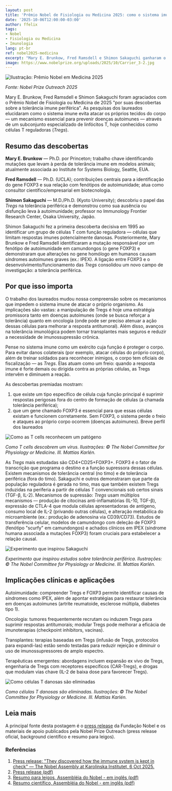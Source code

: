 ```yaml
---
layout: post
title: 'Prêmio Nobel de Fisiologia ou Medicina 2025: como o sistema imune é mantido sob controle'
date: '2025-10-06T12:00:00-03:00'
author: ffelix
tags:
- Nobel
- Fisiologia ou Medicina
- Imunologia
lang: pt-br
ref: nobel2025-medicina
excerpt: "Mary E. Brunkow, Fred Ramsdell e Shimon Sakaguchi ganharam o Nobel 2025 por descobertas sobre tolerância imune periférica e células T reguladoras (Tregs)."
image: https://www.nobelprize.org/uploads/2025/10/Carrier_3-2.jpg
---
```


![Ilustração: Prêmio Nobel em Medicina 2025](https://www.nobelprize.org/uploads/2025/10/Carrier_3-2.jpg)

_Fonte: Nobel Prize Outreach 2025_

Mary E. Brunkow, Fred Ramsdell e Shimon Sakaguchi foram agraciados com o Prêmio Nobel de Fisiologia ou Medicina de 2025 "por suas descobertas sobre a tolerância imune periférica". As pesquisas dos laureados elucidaram como o sistema imune evita atacar os próprios tecidos do corpo — um mecanismo essencial para prevenir doenças autoimunes — através de um subconjunto especializado de linfócitos T, hoje conhecidos como células T reguladoras (_Tregs_).  

<!--more-->

## Resumo das descobertas

**Mary E. Brunkow** — Ph.D. por Princeton; trabalho chave identificando mutações que levam à perda de tolerância imune em modelos animais; atualmente associada ao Institute for Systems Biology, Seattle, EUA.

**Fred Ramsdell** — Ph.D. (UCLA); contribuições centrais para a identificação do gene FOXP3 e sua relação com fenótipos de autoimunidade; atua como consultor científico/empresarial em biotecnologia.

**Shimon Sakaguchi** — M.D./Ph.D. (Kyoto University); descobriu o papel das _Tregs_ na tolerância periférica e demonstrou como sua ausência ou disfunção leva à autoimunidade; professor no Immunology Frontier Research Center, Osaka University, Japão.

Shimon Sakaguchi fez a primeira descoberta decisiva em 1995 ao identificar um grupo de células T com função reguladora — células que limitam respostas imunes potencialmente danosas. Posteriormente, Mary Brunkow e Fred Ramsdell identificaram a mutação responsável por um fenótipo de autoimunidade em camundongos (o gene FOXP3) e demonstraram que alterações no gene homólogo em humanos causam síndromes autoimunes graves (ex.: IPEX). A ligação entre FOXP3 e o desenvolvimento/funcionamento das _Tregs_ consolidou um novo campo de investigação: a tolerância periférica.

## Por que isso importa

O trabalho dos laureados mudou nossa compreensão sobre os mecanismos que impedem o sistema imune de atacar o próprio organismo. As implicações são vastas: a manipulação de Tregs é hoje uma estratégia promissora tanto em doenças autoimunes (onde se busca reforçar a tolerância) quanto em oncologia (onde pode ser preciso atenuar a ação dessas células para melhorar a resposta antitumoral). Além disso, avanços na tolerância imunológica podem tornar transplantes mais seguros e reduzir a necessidade de imunossupressão crônica.

Pense no sistema imune como um exército cuja função é proteger o corpo. Para evitar danos colaterais (por exemplo, atacar células do próprio corpo), além de treinar soldados para reconhecer inimigos, o corpo tem oficiais de fiscalização — as _Tregs_. Elas atuam como um freio: quando a resposta imune é forte demais ou dirigida contra as próprias células, as Tregs intervêm e diminuem a reação.

As descobertas premiadas mostram:

1) que existe um tipo específico de célula cuja função principal é suprimir respostas perigosas fora do centro de formação de células (a chamada tolerância periférica);
2) que um gene chamado FOXP3 é essencial para que essas células existam e funcionem corretamente. Sem FOXP3, o sistema perde o freio e ataques ao próprio corpo ocorrem (doenças autoimunes).
Breve perfil dos laureados

![Como as T cells reconhecem um patógeno](https://www.nobelprize.org/uploads/2025/10/popular-medicineprize2025-figure2.jpg)

_Como T cells descobrem um vírus. Ilustrações: © The Nobel Committee for Physiology or Medicine. Ill. Mattias Karlén._

As _Tregs_ mais estudadas são CD4+CD25+FOXP3+. FOXP3 é o fator de transcrição que programa o destino e a função supressora dessas células.
Existem mecanismos de tolerância central (no timo) e de tolerância periférica (fora do timo). Sakaguchi e outros demonstraram que parte da população reguladora é gerada no timo, mas que também existem Tregs induzidas na periferia a partir de células T convencionais sob certos sinais (TGF-β, IL-2).
Mecanismos de supressão: _Tregs_ usam múltiplos mecanismos — produção de citocinas anti-inflamatórias (IL-10, TGF-β), expressão de CTLA-4 que modula células apresentadoras de antígeno, consumo local de IL-2 (privando outras células), e alteração metabólica do microambiente (ex.: produção de adenosina via CD39/CD73).
Estudos de transferência celular, modelos de camundongo com deleção de FOXP3 (fenótipo "scurfy" em camundongos) e achados clínicos em IPEX (síndrome humana associada a mutações FOXP3) foram cruciais para estabelecer a relação causal.

![Experimento que inspirou Sakaguchi](https://www.nobelprize.org/uploads/2025/10/popular-medicineprize2025-figure4.jpg)

_Experimento que inspirou estudos sobre tolerância periférica. Ilustrações: © The Nobel Committee for Physiology or Medicine. Ill. Mattias Karlén._

## Implicações clínicas e aplicações

Autoimunidade: compreender Tregs e FOXP3 permite identificar causas de síndromes como IPEX, além de apontar estratégias para restaurar tolerância em doenças autoimunes (artrite reumatoide, esclerose múltipla, diabetes tipo 1).

Oncologia: tumores frequentemente recrutam ou induzem Tregs para suprimir respostas antitumorais; modular Tregs pode melhorar a eficácia de imunoterapias (checkpoint inhibitors, vacinas).

Transplantes: terapias baseadas em Tregs (infusão de Tregs, protocolos para expandi-las) estão sendo testadas para reduzir rejeição e diminuir o uso de imunossupressores de amplo espectro.

Terapêuticas emergentes: abordagens incluem expansão ex vivo de Tregs, engenharia de Tregs com receptores específicos (CAR-Tregs), e drogas que modulam vias chave (IL-2 de baixa dose para favorecer Tregs).

![Como células T danosas são eliminadas](https://www.nobelprize.org/uploads/2025/10/popular-medicineprize2025-figure3.jpg)

_Como células T danosas são eliminadas. Ilustrações: © The Nobel Committee for Physiology or Medicine. Ill. Mattias Karlén._

## Leia mais

A principal fonte desta postagem é o [press release][press] da Fundação Nobel e os materiais de apoio publicados pela Nobel Prize Outreach (press release oficial, background científico e resumo para leigos).

### Referências

1. [Press release: "They discovered how the immune system is kept in check" — The Nobel Assembly at Karolinska Institutet, 6 Oct 2025.][press]
2. [Press release (pdf)][pdf]
3. [Resumo para leigos, Assembléia do Nobel - em inglês (pdf)][pop]
4. [Resumo científico, Assembléia do Nobel - em inglês (pdf)][adv]

[press]: https://www.nobelprize.org/prizes/medicine/2025/press-release/
[pdf]: https://www.nobelprize.org/uploads/2025/10/press-medicineprize2025.pdf
[pop]: https://www.nobelprize.org/uploads/2025/10/popular-medicineprize2025-2.pdf
[adv]: https://www.nobelprize.org/uploads/2025/10/advanced-medicineprize2025.pdf